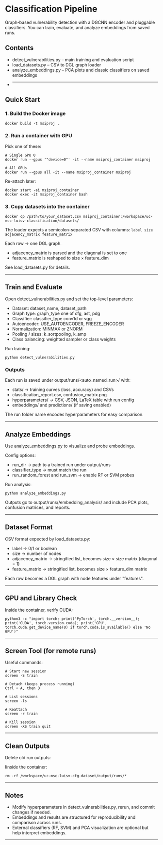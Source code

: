 # Classification Pipeline

Graph-based vulnerability detection with a DGCNN encoder and pluggable classifiers.
You can train, evaluate, and analyze embeddings from saved runs.

## Contents

* detect\_vulnerabilities.py – main training and evaluation script
* load\_datasets.py – CSV to DGL graph loader
* analyze\_embeddings.py – PCA plots and classic classifiers on saved embeddings
* ---

## Quick Start

### 1. Build the Docker image

```
docker build -t msiproj .
```

### 2. Run a container with GPU

Pick one of these:

```
# Single GPU 0
docker run --gpus '"device=0"' -it --name msiproj_container msiproj

# All GPUs
docker run --gpus all -it --name msiproj_container msiproj
```

Re-attach later:

```
docker start -ai msiproj_container
docker exec -it msiproj_container bash
```

### 3. Copy datasets into the container

```
docker cp /path/to/your_dataset.csv msiproj_container:/workspace/uc-msc-luisv-classification/datasets/
```

The loader expects a semicolon-separated CSV with columns:
`label size adjacency_matrix feature_matrix`

Each row → one DGL graph.

* adjacency\_matrix is parsed and the diagonal is set to one
* feature\_matrix is reshaped to size × feature\_dim

See load\_datasets.py for details.

---

## Train and Evaluate

Open detect\_vulnerabilities.py and set the top-level parameters:

* Dataset: dataset\_name, dataset\_path
* Graph type: graph\_type one of cfg, ast, pdg
* Classifier: classifier\_type conv1d or vgg
* Autoencoder: USE\_AUTOENCODER, FREEZE\_ENCODER
* Normalization: MINMAX or ZNORM
* Pooling / sizes: k\_sortpooling, k\_amp
* Class balancing: weighted sampler or class weights

Run training:

```
python detect_vulnerabilities.py
```

### Outputs

Each run is saved under output/runs/\<auto\_named\_run>/ with:

* stats/ → training curves (loss, accuracy) and CSVs
* classification\_report.csv, confusion\_matrix.png
* hyperparameters/ → CSV, JSON, LaTeX table with run config
* embeddings/ and predictions/ (if saving enabled)

The run folder name encodes hyperparameters for easy comparison.

---

## Analyze Embeddings

Use analyze\_embeddings.py to visualize and probe embeddings.

Config options:

* run\_dir → path to a trained run under output/runs
* classifier\_type → must match the run
* run\_random\_forest and run\_svm → enable RF or SVM probes

Run analysis:

```
python analyze_embeddings.py
```

Outputs go to output/runs/<run>/embedding\_analysis/ and include PCA plots, confusion matrices, and reports.

---

## Dataset Format

CSV format expected by load\_datasets.py:

* label → 0/1 or boolean
* size → number of nodes
* adjacency\_matrix → stringified list, becomes size × size matrix (diagonal = 1)
* feature\_matrix → stringified list, becomes size × feature\_dim matrix

Each row becomes a DGL graph with node features under "features".

---

## GPU and Library Check

Inside the container, verify CUDA:

```
python3 -c "import torch; print('PyTorch', torch.__version__); print('CUDA', torch.version.cuda); print('GPU', torch.cuda.get_device_name(0) if torch.cuda.is_available() else 'No GPU')"
```

---

## Screen Tool (for remote runs)

Useful commands:

```
# Start new session
screen -S train

# Detach (keeps process running)
Ctrl + A, then D

# List sessions
screen -ls

# Reattach
screen -r train

# Kill session
screen -XS train quit
```

---

## Clean Outputs

Delete old run outputs:

Iinside the container:

```
rm -rf /workspace/uc-msc-luisv-cfg-dataset/output/runs/*
```

---

## Notes

* Modify hyperparameters in detect\_vulnerabilities.py, rerun, and commit changes if needed.
* Embeddings and results are structured for reproducibility and comparison across runs.
* External classifiers (RF, SVM) and PCA visualization are optional but help interpret embeddings.

---
